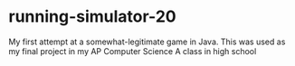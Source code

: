 # running-simulator-20
My first attempt at a somewhat-legitimate game in Java. This was used as my final project in my AP Computer Science A class in high school
